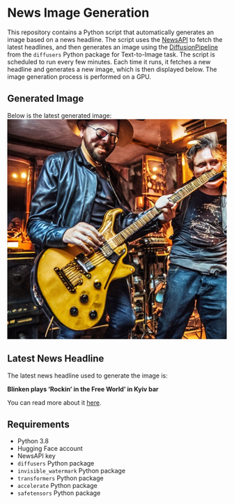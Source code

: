 # News Image Generation
This repository contains a Python script that automatically generates an image based on a news headline. The script uses the [NewsAPI](https://newsapi.org/) to fetch the latest headlines, and then generates an image using the [DiffusionPipeline](https://github.com/huggingface/diffusers) from the `diffusers` Python package for Text-to-Image task.
The script is scheduled to run every few minutes. Each time it runs, it fetches a new headline and generates a new image, which is then displayed below. The image generation process is performed on a GPU.

## Generated Image
Below is the latest generated image:
![Generated Image](image.png)

## Latest News Headline
The latest news headline used to generate the image is:

**Blinken plays ‘Rockin’ in the Free World’ in Kyiv bar**

You can read more about it [here](https://news.google.com/rss/articles/CBMiVGh0dHBzOi8vd3d3LmNubi5jb20vMjAyNC8wNS8xNS9ldXJvcGUvYmxpbmtlbi1yb2NraW4tZnJlZS13b3JsZC1zY2xpLWludGwvaW5kZXguaHRtbNIBTWh0dHBzOi8vYW1wLmNubi5jb20vY25uLzIwMjQvMDUvMTUvZXVyb3BlL2JsaW5rZW4tcm9ja2luLWZyZWUtd29ybGQtc2NsaS1pbnRs?oc=5).

## Requirements
- Python 3.8
- Hugging Face account
- NewsAPI key
- `diffusers` Python package
- `invisible_watermark` Python package
- `transformers` Python package
- `accelerate` Python package
- `safetensors` Python package
